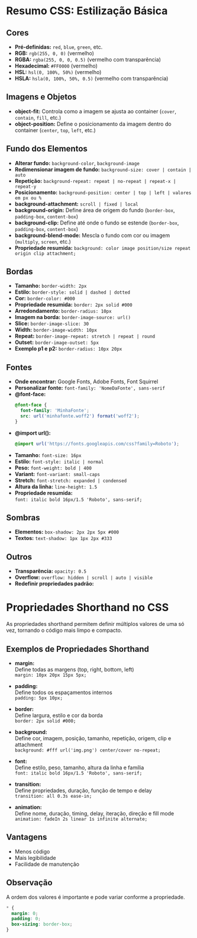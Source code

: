 # Resumo CSS: Estilização Básica

## Cores
- **Pré-definidas:** `red`, `blue`, `green`, etc.
- **RGB:** `rgb(255, 0, 0)` (vermelho)
- **RGBA:** `rgba(255, 0, 0, 0.5)` (vermelho com transparência)
- **Hexadecimal:** `#FF0000` (vermelho)
- **HSL:** `hsl(0, 100%, 50%)` (vermelho)
- **HSLA:** `hsla(0, 100%, 50%, 0.5)` (vermelho com transparência)

## Imagens e Objetos
- **object-fit:** Controla como a imagem se ajusta ao container (`cover`, `contain`, `fill`, etc.)
- **object-position:** Define o posicionamento da imagem dentro do container (`center`, `top`, `left`, etc.)

## Fundo dos Elementos
- **Alterar fundo:** `background-color`, `background-image`
- **Redimensionar imagem de fundo:** `background-size: cover | contain | auto`
- **Repetição:** `background-repeat: repeat | no-repeat | repeat-x | repeat-y`
- **Posicionamento:** `background-position: center | top | left | valores em px ou %`
- **background-attachment:** `scroll | fixed | local`
- **background-origin:** Define área de origem do fundo (`border-box`, `padding-box`, `content-box`)
- **background-clip:** Define até onde o fundo se estende (`border-box`, `padding-box`, `content-box`)
- **background-blend-mode:** Mescla o fundo com cor ou imagem (`multiply`, `screen`, etc.)
- **Propriedade resumida:** `background: color image position/size repeat origin clip attachment;`

## Bordas
- **Tamanho:** `border-width: 2px`
- **Estilo:** `border-style: solid | dashed | dotted`
- **Cor:** `border-color: #000`
- **Propriedade resumida:** `border: 2px solid #000`
- **Arredondamento:** `border-radius: 10px`
- **Imagem na borda:** `border-image-source: url()`
- **Slice:** `border-image-slice: 30`
- **Width:** `border-image-width: 10px`
- **Repeat:** `border-image-repeat: stretch | repeat | round`
- **Outset:** `border-image-outset: 5px`
- **Exemplo p1 e p2:** `border-radius: 10px 20px`

## Fontes
- **Onde encontrar:** Google Fonts, Adobe Fonts, Font Squirrel
- **Personalizar fonte:** `font-family: 'NomeDaFonte', sans-serif`
- **@font-face:**  
  ```css
  @font-face {
    font-family: 'MinhaFonte';
    src: url('minhafonte.woff2') format('woff2');
  }
  ```
- **@import url():**
  ```css
  @import url('https://fonts.googleapis.com/css?family=Roboto');
  ```
- **Tamanho:** `font-size: 16px`
- **Estilo:** `font-style: italic | normal`
- **Peso:** `font-weight: bold | 400`
- **Variant:** `font-variant: small-caps`
- **Stretch:** `font-stretch: expanded | condensed`
- **Altura da linha:** `line-height: 1.5`
- **Propriedade resumida:**  
  `font: italic bold 16px/1.5 'Roboto', sans-serif;`

## Sombras
- **Elementos:** `box-shadow: 2px 2px 5px #000`
- **Textos:** `text-shadow: 1px 1px 2px #333`

## Outros
- **Transparência:** `opacity: 0.5`
- **Overflow:** `overflow: hidden | scroll | auto | visible`
- **Redefinir propriedades padrão:**

# Propriedades Shorthand no CSS

As propriedades shorthand permitem definir múltiplos valores de uma só vez, tornando o código mais limpo e compacto.

## Exemplos de Propriedades Shorthand

- **margin:**  
  Define todas as margens (top, right, bottom, left)  
  `margin: 10px 20px 15px 5px;`

- **padding:**  
  Define todos os espaçamentos internos  
  `padding: 5px 10px;`

- **border:**  
  Define largura, estilo e cor da borda  
  `border: 2px solid #000;`

- **background:**  
  Define cor, imagem, posição, tamanho, repetição, origem, clip e attachment  
  `background: #fff url('img.png') center/cover no-repeat;`

- **font:**  
  Define estilo, peso, tamanho, altura da linha e família  
  `font: italic bold 16px/1.5 'Roboto', sans-serif;`

- **transition:**  
  Define propriedades, duração, função de tempo e delay  
  `transition: all 0.3s ease-in;`

- **animation:**  
  Define nome, duração, timing, delay, iteração, direção e fill mode  
  `animation: fadeIn 2s linear 1s infinite alternate;`

## Vantagens
- Menos código
- Mais legibilidade
- Facilidade de manutenção

## Observação
A ordem dos valores é importante e pode variar conforme a propriedade.
  ```css
  * {
    margin: 0;
    padding: 0;
    box-sizing: border-box;
  }
  ```
